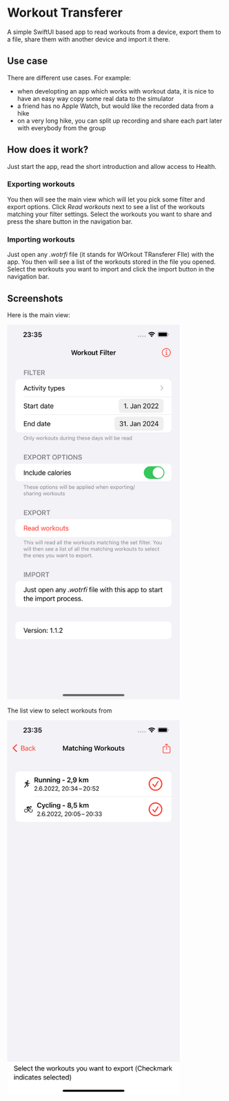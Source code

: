 # Workout Transferer

A simple SwiftUI based app to read workouts from a device, export them to a file, share them with another device and import it there.


## Use case

There are different use cases. For example:
- when developting an app which works with workout data, it is nice to have an easy way copy some real data to the simulator
- a friend has no Apple Watch, but would like the recorded data from a hike
- on a very long hike, you can split up recording and share each part later with everybody from the group 


## How does it work?

Just start the app, read the short introduction and allow access to Health.


### Exporting workouts

You then will see the main view which will let you pick some filter and export options.
Click *Read workouts* next to see a list of the workouts matching your filter settings.
Select the workouts you want to share and press the share button in the navigation bar.


### Importing workouts

Just open any *.wotrfi* file (it stands for WOrkout TRansferer FIle) with the app. You then will see a list of the workouts stored in the file you opened.
Select the workouts you want to import and click the import button in the navigation bar.


## Screenshots

Here is the main view:

<img src="/img/01.png" width="400" alt="main view">

The list view to select workouts from

<img src="/img/02.png" width="400" alt="list view">
